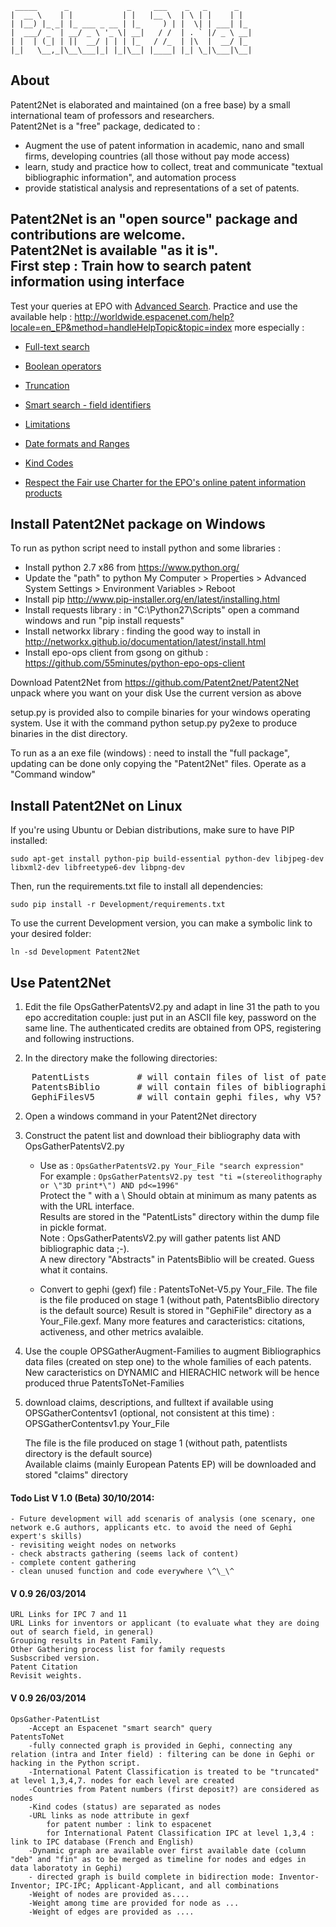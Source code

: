      _____      _             _     ___    _   _      _
    |  __ \    | |           | |   |__ \  | \ | |    | |
    | |__) |_ _| |_ ___ _ __ | |_     ) | |  \| | ___| |_
    |  ___/ _` | __/ _ \ '_ \| __|   / /  | . ` |/ _ \ __|
    | |  | (_| | ||  __/ | | | |_   / /_  | |\  |  __/ |_
    |_|   \__,_|\__\___|_| |_|\__| |____| |_| \_|\___|\__|

About
-----

Patent2Net is elaborated and maintained (on a free base) by a small international team of professors and researchers.  
Patent2Net is a "free" package, dedicated to :

* Augment the use of patent information in academic, nano and small firms, developing countries (all those without pay mode access)
* learn, study and practice how to collect, treat and communicate "textual bibliographic information", and automation process
* provide statistical analysis and representations of a set of patents.

Patent2Net is an "open source" package and contributions are welcome.  
Patent2Net is available "as it is".  
First step : Train how to search patent information using interface
-------------------------------------------------------------------

Test your queries at EPO with [Advanced Search](http://worldwide.espacenet.com/advancedSearch?locale=en_EP "Advanced Search"). Practice and use the available help :
http://worldwide.espacenet.com/help?locale=en_EP&method=handleHelpTopic&topic=index
more especially :

* [Full-text search](http://worldwide.espacenet.com/help?locale=en_EP&method=handleHelpTopic&topic=&lt;fulltext&gt;&lt;/fulltext&gt;)

* [Boolean operators](http://worldwide.espacenet.com/help?locale=en_EP&method=handleHelpTopic&topic=booleans)

* [Truncation](http://worldwide.espacenet.com/help?locale=en_EP&method=handleHelpTopic&topic=truncation)

* [Smart search - field identifiers](http://worldwide.espacenet.com/help?locale=en_EP&method=handleHelpTopic&topic=fieldidentifier)

* [Limitations](http://worldwide.espacenet.com/help?locale=en_EP&method=handleHelpTopic&topic=limitations)

* [Date formats and Ranges](http://worldwide.espacenet.com/help?locale=en_EP&method=handleHelpTopic&topic=dateformats)

* [Kind Codes](http://worldwide.espacenet.com/help?locale=en_EP&method=handleHelpTopic&topic=kindcodes)

* [Respect the Fair use Charter for the EPO's online patent information products](http://www.epo.org/searching/free/fair-use.html)

Install Patent2Net package on Windows
-------------------------------------

To run as python script need to install python and some libraries :

* Install python 2.7 x86  from https://www.python.org/
* Update the "path" to python My Computer > Properties > Advanced System Settings > Environment Variables > Reboot
* Install pip http://www.pip-installer.org/en/latest/installing.html
* Install requests library : in "C:\Python27\Scripts" open a command windows and run "pip install requests"
* Install networkx library : finding the good way to install in http://networkx.github.io/documentation/latest/install.html
* Install epo-ops client from gsong on github : https://github.com/55minutes/python-epo-ops-client

Download Patent2Net from https://github.com/Patent2net/Patent2Net unpack where you want on your disk
Use the current version as above

setup.py is provided also to compile binaries for your windows operating system. Use it with the command python setup.py py2exe to produce binaries in the dist directory.

To run as a an exe file (windows) : need to install the "full package", updating can be done only copying the "Patent2Net" files. Operate as a "Command window"


Install Patent2Net on Linux
---------------------------

If you're using Ubuntu or Debian distributions, make sure to have PIP installed:

    sudo apt-get install python-pip build-essential python-dev libjpeg-dev libxml2-dev libfreetype6-dev libpng-dev

Then, run the requirements.txt file to install all dependencies:

    sudo pip install -r Development/requirements.txt

To use the current Development version, you can make a symbolic link to your desired folder:

    ln -sd Development Patent2Net


Use Patent2Net
--------------

1. Edit the file OpsGatherPatentsV2.py and adapt in line 31 the path to you epo accreditation couple: just put in an ASCII file key, password on the same line.
The authenticated credits are obtained from OPS, registering and following instructions.

 1. In the directory make the following directories:
<pre>
    PatentLists 		# will contain files of list of patents
    PatentsBiblio 		# will contain files of bibliographic data
    GephiFilesV5		# will contain gephi files, why V5? Good question my friend.
</pre>

 2. Open a windows command in your Patent2Net directory

2. Construct the patent list and download their bibliography data with OpsGatherPatentsV2.py
	* Use as : ```OpsGatherPatentsV2.py Your_File "search expression"```  
    For example : ```OpsGatherPatentsV2.py test "ti =(stereolithography or \"3D print*\") AND pd<=1996"```  
    Protect the " with a \ Should obtain at minimum as many patents as with the URL interface.  
    Results are stored in the "PatentLists" directory within the dump file in pickle format.      
    Note : OpsGatherPatentsV2.py will gather patents list AND bibliographic data ;-).      
	A new directory "Abstracts" in PatentsBiblio will be created. Guess what it contains.

    * Convert to gephi (gexf) file : PatentsToNet-V5.py Your_File.
	The file is the file produced on stage 1 (without path, PatentsBiblio directory is the default source)
	Result is stored in "GephiFile" directory as a Your_File.gexf.
	Many more features and caracteristics: citations, activeness, and other metrics avalaible.

3. Use the couple OPSGatherAugment-Families to augment Bibliographics data files (created on step one) to the whole families of each patents.
New caracteristics on DYNAMIC and HIERACHIC network will be hence produced thrue PatentsToNet-Families

4. download claims, descriptions, and fulltext if available using OPSGatherContentsv1  (optional, not consistent at this time) : OPSGatherContentsv1.py Your_File

	The file is the file produced on stage 1 (without path, patentlists directory is the default source)  
	Available claims (mainly European Patents EP) will be downloaded and stored "claims" directory


#### Todo List V 1.0 (Beta) 30/10/2014:
	- Future development will add scenaris of analysis (one scenary, one network e.G authors, applicants etc. to avoid the need of Gephi expert's skills)
	- revisiting weight nodes on networks
	- check abstracts gathering (seems lack of content)
	- complete content gathering
	- clean unused function and code everywhere \^\_\^




#### V 0.9 26/03/2014

	URL Links for IPC 7 and 11
	URL Links for inventors or applicant (to evaluate what they are doing out of search field, in general)
	Grouping results in Patent Family.
	Other Gathering process list for family requests
	Susbscribed version.
	Patent Citation
	Revisit weights.

#### V 0.9 26/03/2014

	OpsGather-PatentList
		-Accept an Espacenet "smart search" query
	PatentsToNet
		-fully connected graph is provided in Gephi, connecting any relation (intra and Inter field) : filtering can be done in Gephi or hacking in the Python script.
		-International Patent Classification is treated to be "truncated" at level 1,3,4,7. nodes for each level are created
		-Countries from Patent numbers (first deposit?) are considered as nodes
		-Kind codes (status) are separated as nodes
		-URL links as node attribute in gexf
			for patent number : link to espacenet
			for International Patent Classification IPC at level 1,3,4 : link to IPC database (French and English)
		-Dynamic graph are available over first available date (column "deb" and "fin" as to be merged as timeline for nodes and edges in data laboratoty in Gephi)
		- directed graph is build complete in bidirection mode: Inventor-Inventor; IPC-IPC; Applicant-Applicant, and all combinations
		-Weight of nodes are provided as....
		-Weight among time are provided for node as ...
		-Weight of edges are provided as ....
